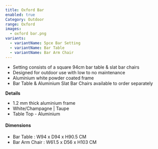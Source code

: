 ```yaml
---
title: Oxford Bar
enabled: true
Category: Outdoor
range: Oxford
images:
  - oxford bar.png
variants:
  - variantName: 5pce Bar Setting
  - variantName: Bar Table
  - variantName: Bar Arm Chair
---
```

* Setting consists of a square 94cm bar table &  slat bar chairs
* Designed for outdoor use with low to no maintenance
* Aluminium white powder coated frame
* Bar Table & Aluminium Slat Bar Chairs available to order separately

**Details**
* 1.2 mm thick aluminium frame
* White/Champagne | Taupe
* Table Top - Aluminium


#### Dimensions
* Bar Table : W94 x D94 x H90.5 CM
* Bar Arm Chair : W61.5 x D56 x H103 CM
